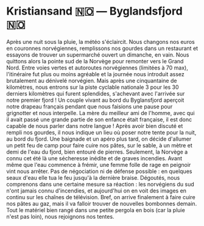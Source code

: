 # Kristiansand :norway: — Byglandsfjord :norway:

<!-- 83km / 795m+ / 610m- -->

Après une nuit sous la pluie, la météo s'éclaircit. Nous changons nos euros en couronnes norvégiennes, remplissons nos gourdes dans un restaurant et essayons de trouver un supermarché ouvert un dimanche, en vain. Nous quittons alors la pointe sud de la Norvège pour remonter vers le Grand Nord. Entre voies vertes et autoroutes norvégiennes (limitées à 70 max), l'itinéraire fut plus ou moins agréable et la journée nous introduit assez brutalement au dénivelé norvégien. Mais après une cinquantaine de kilomètres, nous entrons sur la piste cyclable nationale 3 pour les 30 derniers kilomètres qui furent splendides, s'achevant avec l'arrivée sur notre premier fjord ! Un couple vivant au bord du Byglansfjord aperçoit notre drapeau français pendant que nous faisions une pause pour grignotter et nous interpelle. La mère du meilleur ami de l'homme, avec qui il avait passé une grande partie de son enfance était française, il est donc capable de nous parler dans notre langue ! Après avoir bien discuté et rempli nos gourdes, il nous indique un lieu où poser notre tente pour la nuit, au bord du fjord. Une baignade et un apéro plus tard, on décide d'allumer un petit feu de camp pour faire cuire nos pâtes, sur le sable, à un mètre et demi de l'eau du fjord, bien entouré de pierres. Seulement, la Norvège a connu cet été là une sécheresse inédite et de graves incendies. Avant même que l'eau commence à frémir, une femme folle de rage en peignoir vint nous arrêter. Pas de négociation ni de défense possible : en quelques seaux d'eau elle tua le feu jusqu'à la dernière braise. Dégoutés, nous comprenons dans une certaine mesure sa réaction : les norvégiens du sud n'ont jamais connu d'incendies, et aujourd'hui on en voit des images en continu sur les chaînes de télévision. Bref, on arrive finalement à faire cuire nos pâtes au gaz, mais il va falloir trouver de nouvelles bombonnes demain. Tout le matériel bien rangé dans une petite pergola en bois (car la pluie n'est pas loin), nous rejoignons nos tentes.

